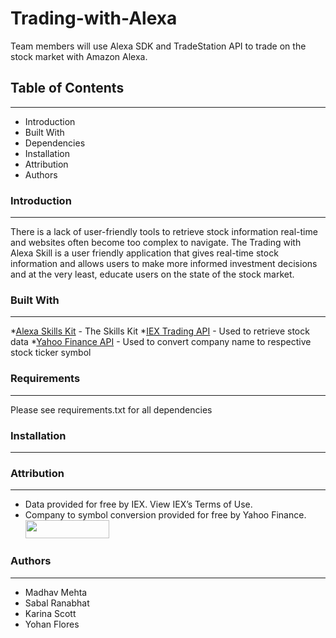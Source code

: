 # Trading-with-Alexa

Team members will use Alexa SDK and TradeStation API to trade on the stock market with Amazon Alexa.

## Table of Contents
---------------------
   
 * Introduction
 * Built With
 * Dependencies
 * Installation
 * Attribution
 * Authors


### Introduction
------------

 There is a lack of user-friendly tools to retrieve stock information real-time and websites often become too complex to navigate. The Trading with Alexa Skill is a user friendly application that gives real-time stock information and allows users to make more informed investment decisions and at the very least, educate users on the state of the stock market.

### Built With
------------

 *[Alexa Skills Kit](https://developer.amazon.com/alexa-skills-kit "Alexa Skill Kit Homepage") - The Skills Kit
 *[IEX Trading API](https://iextrading.com/developer/docs/ "IEX API Documentation") - Used to retrieve stock data
 *[Yahoo Finance API](https://finance.yahoo.com/ "Yahoo Finance Homepage") - Used to convert company name to respective stock ticker symbol

### Requirements
----------------

Please see requirements.txt for all dependencies

### Installation
----------------



### Attribution
---------------

 * Data provided for free by IEX. View IEX’s Terms of Use.
 * Company to symbol conversion provided for free by Yahoo Finance. <a href="https://finance.yahoo.com/" target="_blank"> <img src="https://poweredby.yahoo.com/white.png
https://poweredby.yahoo.com/white.png" width="134" height="29"/> </a>

### Authors
-----------

 * Madhav Mehta
 * Sabal Ranabhat
 * Karina Scott
 * Yohan Flores
